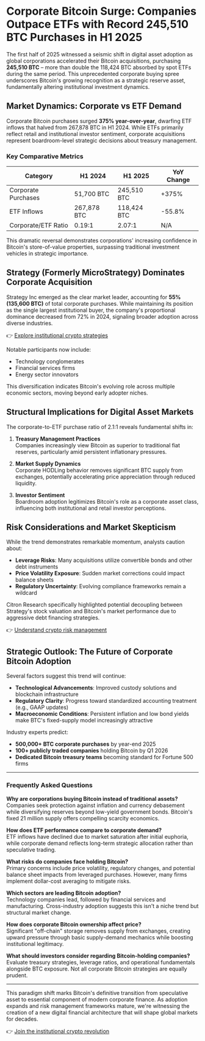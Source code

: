 # Corporate Bitcoin Surge: Companies Outpace ETFs with Record 245,510 BTC Purchases in H1 2025  

The first half of 2025 witnessed a seismic shift in digital asset adoption as global corporations accelerated their Bitcoin acquisitions, purchasing **245,510 BTC** – more than double the 118,424 BTC absorbed by spot ETFs during the same period. This unprecedented corporate buying spree underscores Bitcoin's growing recognition as a strategic reserve asset, fundamentally altering institutional investment dynamics.  

## Market Dynamics: Corporate vs ETF Demand  

Corporate Bitcoin purchases surged **375% year-over-year**, dwarfing ETF inflows that halved from 267,878 BTC in H1 2024. While ETFs primarily reflect retail and institutional investor sentiment, corporate acquisitions represent boardroom-level strategic decisions about treasury management.  

### Key Comparative Metrics  
| Category                | H1 2024       | H1 2025       | YoY Change  |  
|-------------------------|---------------|---------------|-------------|  
| Corporate Purchases     | 51,700 BTC    | 245,510 BTC   | +375%       |  
| ETF Inflows             | 267,878 BTC   | 118,424 BTC   | -55.8%      |  
| Corporate/ETF Ratio     | 0.19:1        | 2.07:1        | N/A         |  

This dramatic reversal demonstrates corporations' increasing confidence in Bitcoin's store-of-value properties, surpassing traditional investment vehicles in strategic importance.  

## Strategy (Formerly MicroStrategy) Dominates Corporate Acquisition  

Strategy Inc emerged as the clear market leader, accounting for **55% (135,600 BTC)** of total corporate purchases. While maintaining its position as the single largest institutional buyer, the company's proportional dominance decreased from 72% in 2024, signaling broader adoption across diverse industries.  

👉 [Explore institutional crypto strategies](https://bit.ly/okx-bonus)  

Notable participants now include:  
- Technology conglomerates  
- Financial services firms  
- Energy sector innovators  

This diversification indicates Bitcoin's evolving role across multiple economic sectors, moving beyond early adopter niches.  

## Structural Implications for Digital Asset Markets  

The corporate-to-ETF purchase ratio of 2.1:1 reveals fundamental shifts in:  

1. **Treasury Management Practices**  
   Companies increasingly view Bitcoin as superior to traditional fiat reserves, particularly amid persistent inflationary pressures.  

2. **Market Supply Dynamics**  
   Corporate HODLing behavior removes significant BTC supply from exchanges, potentially accelerating price appreciation through reduced liquidity.  

3. **Investor Sentiment**  
   Boardroom adoption legitimizes Bitcoin's role as a corporate asset class, influencing both institutional and retail investor perceptions.  

## Risk Considerations and Market Skepticism  

While the trend demonstrates remarkable momentum, analysts caution about:  

- **Leverage Risks**: Many acquisitions utilize convertible bonds and other debt instruments  
- **Price Volatility Exposure**: Sudden market corrections could impact balance sheets  
- **Regulatory Uncertainty**: Evolving compliance frameworks remain a wildcard  

Citron Research specifically highlighted potential decoupling between Strategy's stock valuation and Bitcoin's market performance due to aggressive debt financing strategies.  

👉 [Understand crypto risk management](https://bit.ly/okx-bonus)  

## Strategic Outlook: The Future of Corporate Bitcoin Adoption  

Several factors suggest this trend will continue:  

- **Technological Advancements**: Improved custody solutions and blockchain infrastructure  
- **Regulatory Clarity**: Progress toward standardized accounting treatment (e.g., GAAP updates)  
- **Macroeconomic Conditions**: Persistent inflation and low bond yields make BTC's fixed-supply model increasingly attractive  

Industry experts predict:  
- **500,000+ BTC corporate purchases** by year-end 2025  
- **100+ publicly traded companies** holding Bitcoin by Q1 2026  
- **Dedicated Bitcoin treasury teams** becoming standard for Fortune 500 firms  

---

### Frequently Asked Questions  

**Why are corporations buying Bitcoin instead of traditional assets?**  
Companies seek protection against inflation and currency debasement while diversifying reserves beyond low-yield government bonds. Bitcoin's fixed 21 million supply offers compelling scarcity economics.  

**How does ETF performance compare to corporate demand?**  
ETF inflows have declined due to market saturation after initial euphoria, while corporate demand reflects long-term strategic allocation rather than speculative trading.  

**What risks do companies face holding Bitcoin?**  
Primary concerns include price volatility, regulatory changes, and potential balance sheet impacts from leveraged purchases. However, many firms implement dollar-cost averaging to mitigate risks.  

**Which sectors are leading Bitcoin adoption?**  
Technology companies lead, followed by financial services and manufacturing. Cross-industry adoption suggests this isn't a niche trend but structural market change.  

**How does corporate Bitcoin ownership affect price?**  
Significant "off-chain" storage removes supply from exchanges, creating upward pressure through basic supply-demand mechanics while boosting institutional legitimacy.  

**What should investors consider regarding Bitcoin-holding companies?**  
Evaluate treasury strategies, leverage ratios, and operational fundamentals alongside BTC exposure. Not all corporate Bitcoin strategies are equally prudent.  

---

This paradigm shift marks Bitcoin's definitive transition from speculative asset to essential component of modern corporate finance. As adoption expands and risk management frameworks mature, we're witnessing the creation of a new digital financial architecture that will shape global markets for decades.  

👉 [Join the institutional crypto revolution](https://bit.ly/okx-bonus)